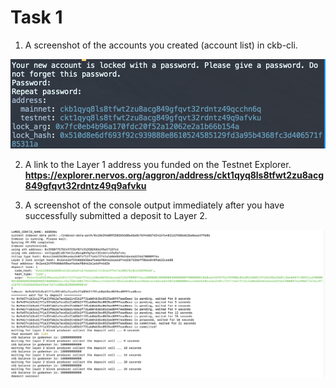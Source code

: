 # Task 1

1. A screenshot of the accounts you created (account list) in ckb-cli.

![alt text](1.png)

2. A link to the Layer 1 address you funded on the Testnet Explorer.
**https://explorer.nervos.org/aggron/address/ckt1qyq8ls8tfwt2zu8acg849gfqvt32rdntz49q9afvku**

3. A screenshot of the console output immediately after you have successfully submitted a deposit to Layer 2.

![alt text](2.png)

